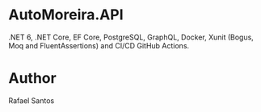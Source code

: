 # AutoMoreira.API
.NET 6, .NET Core, EF Core, PostgreSQL, GraphQL, Docker, Xunit (Bogus, Moq and FluentAssertions) and CI/CD GitHub Actions.

# Author
Rafael Santos
